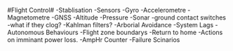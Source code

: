 #Flight Control#
-Stablisation
-Sensors
  -Gyro
  -Accelerometre
  -Magnetometre
  -GNSS
  -Altitude
    -Pressure
    -Sonar
  -ground contact switches
    -what if they clog?
  -Kahlman filters?
-Arborial Avoidance
-System Lags
-Autonomous Behaviours
  -Flight zone boundarys
  -Return to home
  -Actions on imminant power loss.
    -AmpHr Counter
-Failure Scinarios
